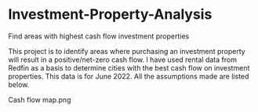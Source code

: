 # Investment-Property-Analysis
Find areas with highest cash flow investment properties

This project is to identify areas where purchasing an investment property will result in a positive/net-zero cash flow. I have used rental data from Redfin as a basis to determine cities with the best cash flow on investment properties. This data is for June 2022. All the assumptions made are listed below.

Cash flow map.png
